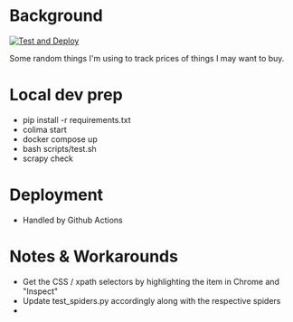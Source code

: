 # Background

[![Test and Deploy](https://github.com/kelvinn/changedetection/actions/workflows/main.yml/badge.svg)](https://github.com/kelvinn/changedetection/actions/workflows/main.yml)

Some random things I'm using to track prices of things I may want to buy.

# Local dev prep

* pip install -r requirements.txt
* colima start
* docker compose up
* bash scripts/test.sh
* scrapy check

# Deployment

* Handled by Github Actions


# Notes & Workarounds

* Get the CSS / xpath selectors by highlighting the item in Chrome and "Inspect"
* Update test_spiders.py accordingly along with the respective spiders
* 
    